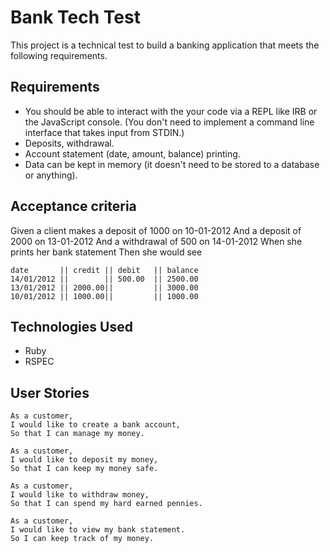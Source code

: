 # Bank Tech Test
This project is a technical test to build a banking application that meets the following requirements.

## Requirements

* You should be able to interact with the your code via a REPL like IRB or the JavaScript console. (You don't need to implement a command line interface that takes input from STDIN.)
* Deposits, withdrawal.
* Account statement (date, amount, balance) printing.
* Data can be kept in memory (it doesn't need to be stored to a database or anything).

## Acceptance criteria

Given a client makes a deposit of 1000 on 10-01-2012 And a deposit of 2000 on 13-01-2012 And a withdrawal of 500 on 14-01-2012 When she prints her bank statement Then she would see

```
date       || credit || debit   || balance
14/01/2012 ||        || 500.00  || 2500.00
13/01/2012 || 2000.00||         || 3000.00
10/01/2012 || 1000.00||         || 1000.00
```

## Technologies Used
* Ruby
* RSPEC

## User Stories

```
As a customer,
I would like to create a bank account,
So that I can manage my money.
```
```
As a customer,
I would like to deposit my money,
So that I can keep my money safe.
```
```
As a customer,
I would like to withdraw money,
So that I can spend my hard earned pennies.
```
```
As a customer,
I would like to view my bank statement.
So I can keep track of my money.
```
